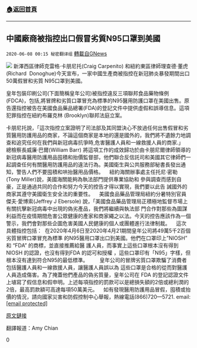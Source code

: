 ###  [:house:返回首頁](https://github.com/ourhimalayas/txt)
---

## 中國廠商被指控出口假冒劣質N95口罩到美國
`2020-06-08 00:15 秘密翻译组` [轉載自GNews](https://gnews.org/zh-hant/225986/)

![](https://s3.amazonaws.com/gnews-media-offload/wp-content/uploads/2020/06/08000720/1-54.jpg)
新澤西區律師克雷格·卡朋尼托(Craig Carpenito) 和紐約東區律師理查德·董虎(Richard  Donoghue)今天宣布，一家中國生產商被指控在新冠肺炎暴發期間出口50萬假冒和劣質 N95口罩到美國。

皇年包裝印刷公司(下面簡稱皇年公司)被指控違反三項聯邦食品藥物條例(FDCA)，包括,將冒牌和劣質口罩冒充為標準的N95醫用防護口罩在美國出售。原告還指控被告在美國食品藥品總署(FDA)的登記文件中提供虛假和誤導信息。這項犯罪指控在紐約布羅克林 (Brooklyn)聯邦法庭立案。

卡朋尼托說，「這次指控立案證明了司法部及其同盟決心不放過任何出售假冒和劣質醫用防護用品的商家，不論這個商家是本地的還是國外的，我們將不遺餘力地調查和追究任何在我們與新冠病毒抗爭時,危害醫護人員和一線救援人員的商家.」   
總檢察長威廉·巴爾(William Barr) 將這項工作的成效歸功於由卡朋尼爾律師領導的新冠病毒醫用防護用品囤積和抬價監督部，他們聯合反信託司和美國其它律師們一起調查任何有關醫用防護用品的違法行為。美國衛生與公共服務部秘書長發出通知，警告人們不要囤積和哄抬醫用品價格。 
 
紐約海關辦事處主任托尼·密勒(Tony Miller)說，美國海關能夠為執法部門提供專業協助和 參與調查而感到自豪，正是通過共同的合作和努力今天的控告才得以實現，我們要以此告 誡國外的商家其遵守美國衛生安全法的重要性。 
 
美國食品藥品管理局紐約分暑特別官員傑夫·愛博索(Jeffrey J Ebersole) 說，「美國食品藥品管理局正積極地監督市場上有關抗擊新冠病毒中出現的偽劣產品，我們將繼續與執法部 門合作對那些為圖謀利益而在疫情期間危害公眾健康的產家和商家繩之以法。今天的控告應該作為一個警示，我們會對那些企圖危害美國人民健康的個人或團體進行法律制裁。 
 
這次具體指控包括：  在2020年4月6日至2020年4月21期間皇年公司將49萬5千2百個劣質冒牌口罩冒充為標準 的N95醫用口罩出口到美國。他們在口罩印上”NIOSH” 和 “FDA” 的商標，並直接推薦給醫 護人員，而事實上這些口罩根本沒有得到 NIOSH 的認證，也沒有得到FDA 的認可和授權 ，這些口罩印有「N95」字樣，但根本沒有達到符合N95的最低標準。 
 
 
  皇年公司的冒牌劣質口罩欺騙了消費者包括醫護人員和一線救援人員，讓醫護人員誤以為 這些口罩是合格的從而對醫護人員造成傷害。為了掩蓋他們產品的偽劣質量，皇年公司在 FDA 的登記認證文件上埴寫了假信息和假申明。上述每項指控的罰款可以是總損失額的2倍或總利潤的2倍，最高罰款額可高達每項50萬美元。 
 
如有發現醫用防護用品冒假，囤積或抬價的情況，請向國家災害和防假控制中心舉報，熱線電話(866)720—5721. email: [\[email protected\]](/cdn-cgi/l/email-protection)

[原文鏈接](https://www.justice.gov/usao-nj/pr/chinese-manufacturer-charged-exporting-misbrand%20ed-and-defective-masks-falsely-purporting)

翻譯報道：Amy Chian

0
